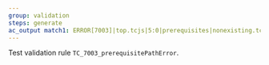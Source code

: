 ```yaml
---
group: validation
steps: generate
ac_output match1: ERROR[7003]|top.tcjs|5:0|prerequisites|nonexisting.tcjs
---
```

Test validation rule `TC_7003_prerequisitePathError`.
